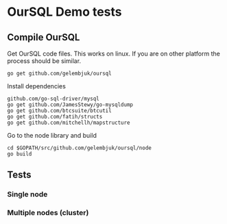 # OurSQL Demo tests

## Compile OurSQL

Get OurSQL code files. This works on linux. If you are on other platform the process should be similar.

```
go get github.com/gelembjuk/oursql
```

Install dependencies

```
github.com/go-sql-driver/mysql
go get github.com/JamesStewy/go-mysqldump
go get github.com/btcsuite/btcutil
go get github.com/fatih/structs
go get github.com/mitchellh/mapstructure
```

Go to the node library and build

```
cd $GOPATH/src/github.com/gelembjuk/oursql/node
go build
```

## Tests

### Single node

### Multiple nodes (cluster)

